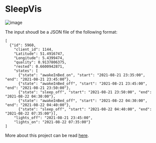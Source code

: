 # SleepVis

![image](https://user-images.githubusercontent.com/34477812/144436385-54e8984f-e52d-4c05-b996-6f1cba96a06e.png)

The input shoudl be a JSON file of the following format:
```
[
  {"id": 5960, 
    "client_id": 1144, 
    "Latitude": 51.4916747, 
    "Longitude": 5.4399474, 
    "quality": 0.9137806375, 
    "rested": 0.6600942871, 
    "states": [
      {"state": "awakeInBed_on", "start": "2021-08-21 23:35:00", "end": "2021-08-21 23:45:00"}, 
      {"state": "awakeInBed_off", "start": "2021-08-21 23:45:00", "end": "2021-08-21 23:50:00"}, 
      {"state": "sleep_off", "start": "2021-08-21 23:50:00", "end": "2021-08-22 04:30:00"}, 
      {"state": "awakeInBed_off", "start": "2021-08-22 04:30:00", "end": "2021-08-22 04:40:00"}, 
      {"state": "sleep_off", "start": "2021-08-22 04:40:00", "end": "2021-08-22 07:35:00"}], 
    "lights_off": "2021-08-21 23:45:00", 
    "lights_on": "2021-08-22 07:35:00"}
]
```
More about this project can be read [here](https://github.com/annesmets/SleepVis/blob/master/Thesis_Anne_Smets.pdf).
